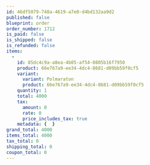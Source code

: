 ```yaml
---
id: 46df5079-748a-4619-a7e0-d4bd132aa9d2
published: false
blueprint: order
order_number: 1712
is_paid: false
is_shipped: false
is_refunded: false
items:
  -
    id: 85dc4c9a-a8ea-4b05-af54-0805b16f7950
    product: 66e767a9-ee34-4dc4-8681-d09bb59f0cf5
    variant:
      variant: Polmaraton
      product: 66e767a9-ee34-4dc4-8681-d09bb59f0cf5
    quantity: 1
    total: 4000
    tax:
      amount: 0
      rate: 0
      price_includes_tax: true
    metadata: {  }
grand_total: 4000
items_total: 4000
tax_total: 0
shipping_total: 0
coupon_total: 0
---
```

